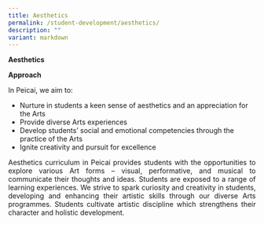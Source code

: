```yaml
---
title: Aesthetics
permalink: /student-development/aesthetics/
description: ""
variant: markdown
---
```

<p><b>Aesthetics</b></p>
<p><b>Approach</b></p>
In Peicai, we aim to:
<ul><li> 
	Nurture in students a keen sense of aesthetics and an appreciation for the Arts</li>
	<li>Provide diverse Arts experiences</li>
	<li>Develop students’ social and emotional competencies through the practice of the Arts</li>
	<li>Ignite creativity and pursuit for excellence</li></ul>
	<p></p><p align="justify">Aesthetics curriculum in Peicai provides students with the opportunities to explore various Art forms – visual, performative, and musical to communicate their thoughts and ideas. Students are exposed to a range of learning experiences. We strive to spark curiosity and creativity in students, developing and enhancing their artistic skills through our diverse Arts programmes. Students cultivate artistic discipline which strengthens their character and holistic development.</p>
	
